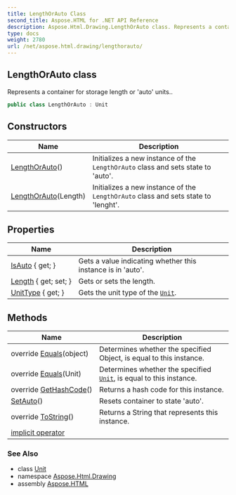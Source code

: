 ```yaml
---
title: LengthOrAuto Class
second_title: Aspose.HTML for .NET API Reference
description: Aspose.Html.Drawing.LengthOrAuto class. Represents a container for storage length or auto units
type: docs
weight: 2780
url: /net/aspose.html.drawing/lengthorauto/
---
```

## LengthOrAuto class

Represents a container for storage length or 'auto' units..

```csharp
public class LengthOrAuto : Unit
```

## Constructors

| Name | Description |
| --- | --- |
| [LengthOrAuto](lengthorauto/#constructor)() | Initializes a new instance of the `LengthOrAuto` class and sets state to 'auto'. |
| [LengthOrAuto](lengthorauto/#constructor_1)(Length) | Initializes a new instance of the `LengthOrAuto` class and sets state to 'lenght'. |

## Properties

| Name | Description |
| --- | --- |
| [IsAuto](../../aspose.html.drawing/lengthorauto/isauto/) { get; } | Gets a value indicating whether this instance is in 'auto'. |
| [Length](../../aspose.html.drawing/lengthorauto/length/) { get; set; } | Gets or sets the length. |
| [UnitType](../../aspose.html.drawing/lengthorauto/unittype/) { get; } | Gets the unit type of the [`Unit`](../unit/). |

## Methods

| Name | Description |
| --- | --- |
| override [Equals](../../aspose.html.drawing/unit/equals/)(object) | Determines whether the specified Object, is equal to this instance. |
| override [Equals](../../aspose.html.drawing/lengthorauto/equals/#equals)(Unit) | Determines whether the specified [`Unit`](../unit/), is equal to this instance. |
| override [GetHashCode](../../aspose.html.drawing/unit/gethashcode/)() | Returns a hash code for this instance. |
| [SetAuto](../../aspose.html.drawing/lengthorauto/setauto/)() | Resets container to state 'auto'. |
| override [ToString](../../aspose.html.drawing/lengthorauto/tostring/)() | Returns a String that represents this instance. |
| [implicit operator](../../aspose.html.drawing/lengthorauto/op_implicit/) |  |

### See Also

* class [Unit](../unit/)
* namespace [Aspose.Html.Drawing](../../aspose.html.drawing/)
* assembly [Aspose.HTML](../../)
